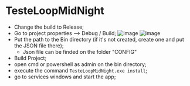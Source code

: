 # TesteLoopMidNight
* Change the build to Release;
* Go to project properties --> Debug / Build;
  ![image](https://github.com/AlfaniVictor/CleanFilesService/assets/39637213/aae83062-fc3f-4423-a14d-e565e0e53ca0)
  ![image](https://github.com/AlfaniVictor/CleanFilesService/assets/39637213/c143e82b-3cd0-4570-bbc6-21a9d60f4103)
* Put the path to the Bin directory (if it's not created, create one and put the JSON file there);
  * Json file can be finded on the folder "CONFIG"
* Build Project;
* open cmd or powershell as admin on the bin directory;
* execute the command ```TesteLoopMidNight.exe install```;
* go to services windows and start the app;
